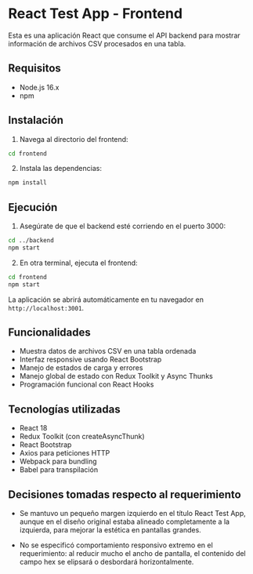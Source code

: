 # React Test App - Frontend

Esta es una aplicación React que consume el API backend para mostrar información de archivos CSV procesados en una tabla.

## Requisitos

- Node.js 16.x
- npm

## Instalación

1. Navega al directorio del frontend:
```bash
cd frontend
```

2. Instala las dependencias:
```bash
npm install
```

## Ejecución

1. Asegúrate de que el backend esté corriendo en el puerto 3000:
```bash
cd ../backend
npm start
```

2. En otra terminal, ejecuta el frontend:
```bash
cd frontend
npm start
```

La aplicación se abrirá automáticamente en tu navegador en `http://localhost:3001`.

## Funcionalidades

- Muestra datos de archivos CSV en una tabla ordenada
- Interfaz responsive usando React Bootstrap
- Manejo de estados de carga y errores
- Manejo global de estado con Redux Toolkit y Async Thunks
- Programación funcional con React Hooks

## Tecnologías utilizadas

- React 18
- Redux Toolkit (con createAsyncThunk)
- React Bootstrap
- Axios para peticiones HTTP
- Webpack para bundling
- Babel para transpilación

## Decisiones tomadas respecto al requerimiento

- Se mantuvo un pequeño margen izquierdo en el título React Test App, aunque en el diseño original estaba alineado completamente a la izquierda, para mejorar la estética en pantallas grandes.

- No se especificó comportamiento responsivo extremo en el requerimiento: al reducir mucho el ancho de pantalla, el contenido del campo hex se elipsará o desbordará horizontalmente.

